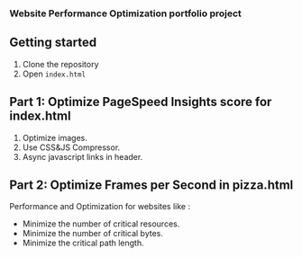 ### Website Performance Optimization portfolio project

## Getting started
1. Clone the repository
1. Open `index.html`

## Part 1: Optimize PageSpeed Insights score for index.html
1. Optimize images.
2. Use CSS&JS Compressor.
3. Async javascript links in header.

## Part 2: Optimize Frames per Second in pizza.html
Performance and Optimization for websites like : 
* Minimize the number of critical resources.
* Minimize the number of critical bytes.
* Minimize the critical path length.



